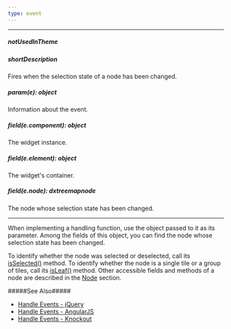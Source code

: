 ```yaml
---
type: event
---
```

---
##### notUsedInTheme

##### shortDescription
Fires when the selection state of a node has been changed.

##### param(e): object
Information about the event.

##### field(e.component): object
The widget instance.

##### field(e.element): object
The widget's container.

##### field(e.node): dxtreemapnode
The node whose selection state has been changed.

---
When implementing a handling function, use the object passed to it as its parameter. Among the fields of this object, you can find the node whose selection state has been changed.

To identify whether the node was selected or deselected, call its [isSelected()](/api-reference/20%20Data%20Visualization%20Widgets/20%20dxTreeMap/6%20Node/3%20Methods/isSelected().md '/Documentation/ApiReference/Data_Visualization_Widgets/dxTreeMap/Node/Methods/#isSelected') method. To identify whether the node is a single tile or a group of tiles, call its [isLeaf()](/api-reference/20%20Data%20Visualization%20Widgets/20%20dxTreeMap/6%20Node/3%20Methods/isLeaf().md '/Documentation/ApiReference/Data_Visualization_Widgets/dxTreeMap/Node/Methods/#isLeaf') method. Other accessible fields and methods of a node are described in the [Node](/api-reference/20%20Data%20Visualization%20Widgets/20%20dxTreeMap/6%20Node '/Documentation/ApiReference/Data_Visualization_Widgets/dxTreeMap/Node/') section.

#####See Also#####
- [Handle Events - jQuery](/concepts/20%20Data%20Visualization/05%20Basics/10%20Widget%20Basics%20-%20jQuery/15%20Handle%20Events.md '/Documentation/Guide/Data_Visualization/Basics/Widget_Basics_-_jQuery/#Handle_Events')
- [Handle Events - AngularJS](/concepts/20%20Data%20Visualization/05%20Basics/20%20Widget%20Basics%20-%20AngularJS/15%20Handle%20Events.md '/Documentation/Guide/Data_Visualization/Basics/Widget_Basics_-_AngularJS/#Handle_Events')
- [Handle Events - Knockout](/concepts/20%20Data%20Visualization/05%20Basics/30%20Widget%20Basics%20-%20Knockout/15%20Handle%20Events.md '/Documentation/Guide/Data_Visualization/Basics/Widget_Basics_-_Knockout/#Handle_Events')